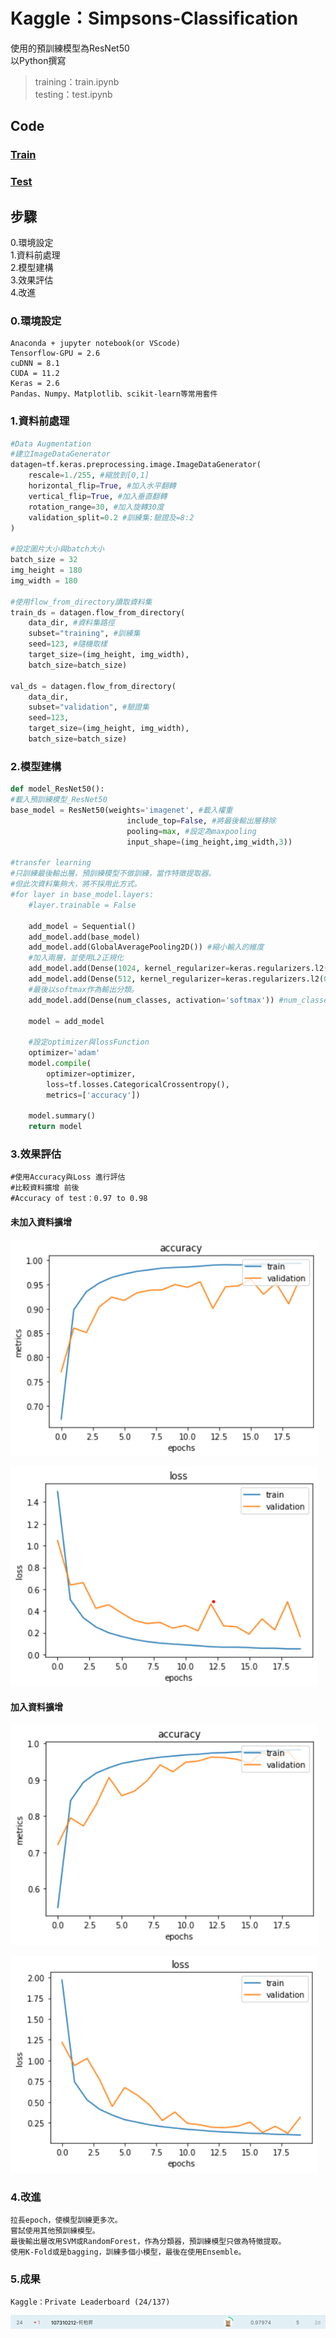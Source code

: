 # Kaggle：Simpsons-Classification

使用的預訓練模型為ResNet50  
以Python撰寫  
> training：train.ipynb  
> testing：test.ipynb  

## Code

### [Train](./train.ipynb)

### [Test](./test.ipynb)

## 步驟

0.環境設定  
1.資料前處理  
2.模型建構  
3.效果評估  
4.改進  

### 0.環境設定  

```text
Anaconda + jupyter notebook(or VScode)
Tensorflow-GPU = 2.6  
cuDNN = 8.1  
CUDA = 11.2  
Keras = 2.6
Pandas、Numpy、Matplotlib、scikit-learn等常用套件
```

### 1.資料前處理  

```python
#Data Augmentation
#建立ImageDataGenerator
datagen=tf.keras.preprocessing.image.ImageDataGenerator(
    rescale=1./255, #縮放到[0,1]
    horizontal_flip=True, #加入水平翻轉
    vertical_flip=True, #加入垂直翻轉
    rotation_range=30, #加入旋轉30度
    validation_split=0.2 #訓練集:驗證及=8:2
)
    
#設定圖片大小與batch大小
batch_size = 32
img_height = 180
img_width = 180
    
#使用flow_from_directory讀取資料集
train_ds = datagen.flow_from_directory(
    data_dir, #資料集路徑
    subset="training", #訓練集
    seed=123, #隨機取樣
    target_size=(img_height, img_width),
    batch_size=batch_size)
      
val_ds = datagen.flow_from_directory(
    data_dir,
    subset="validation", #驗證集
    seed=123,
    target_size=(img_height, img_width),
    batch_size=batch_size)
```

### 2.模型建構  

```python
def model_ResNet50():
#載入預訓練模型_ResNet50
base_model = ResNet50(weights='imagenet', #載入權重
                          include_top=False, #將最後輸出層移除
                          pooling=max, #設定為maxpooling
                          input_shape=(img_height,img_width,3))

#transfer learning
#只訓練最後輸出層，預訓練模型不做訓練，當作特徵提取器。
#但此次資料集夠大，將不採用此方式。
#for layer in base_model.layers: 
    #layer.trainable = False

    add_model = Sequential()
    add_model.add(base_model)
    add_model.add(GlobalAveragePooling2D()) #縮小輸入的維度
    #加入兩層，並使用L2正規化
    add_model.add(Dense(1024, kernel_regularizer=keras.regularizers.l2(0.001), activation='relu'))
    add_model.add(Dense(512, kernel_regularizer=keras.regularizers.l2(0.001), activation='relu'))
    #最後以softmax作為輸出分類。
    add_model.add(Dense(num_classes, activation='softmax')) #num_classes=50種

    model = add_model
        
    #設定optimizer與lossFunction
    optimizer='adam' 
    model.compile(
        optimizer=optimizer,
        loss=tf.losses.CategoricalCrossentropy(),
        metrics=['accuracy'])

    model.summary()
    return model
```

### 3.效果評估  

```text
#使用Accuracy與Loss 進行評估  
#比較資料擴增 前後  
#Accuracy of test：0.97 to 0.98  
```

#### **未加入資料擴增**

![image](images/6.1.png)  

![image](images/6.2.png)  

#### **加入資料擴增**

![image](images/7.1.png)  

![image](images/7.2.png)  
  
### 4.改進  

```text
拉長epoch，使模型訓練更多次。  
嘗試使用其他預訓練模型。  
最後輸出層改用SVM或RandomForest，作為分類器，預訓練模型只做為特徵提取。
使用K-Fold或是bagging，訓練多個小模型，最後在使用Ensemble。
```

### 5.成果  

```text
Kaggle：Private Leaderboard (24/137)
```

![image](images/Leaderboard.png)
